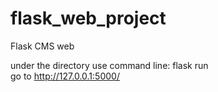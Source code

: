 # flask_web_project
Flask CMS web

under the directory use command line: flask run 
<br>go to http://127.0.0.1:5000/
